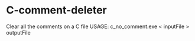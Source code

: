 # C-comment-deleter
Clear all the comments on a C file
USAGE:
c_no_comment.exe < inputFile > outputFile
